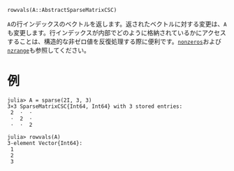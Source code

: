 ```
rowvals(A::AbstractSparseMatrixCSC)
```

`A`の行インデックスのベクトルを返します。返されたベクトルに対する変更は、`A`も変更します。行インデックスが内部でどのように格納されているかにアクセスすることは、構造的な非ゼロ値を反復処理する際に便利です。[`nonzeros`](@ref)および[`nzrange`](@ref)も参照してください。

# 例

```jldoctest
julia> A = sparse(2I, 3, 3)
3×3 SparseMatrixCSC{Int64, Int64} with 3 stored entries:
 2  ⋅  ⋅
 ⋅  2  ⋅
 ⋅  ⋅  2

julia> rowvals(A)
3-element Vector{Int64}:
 1
 2
 3
```
